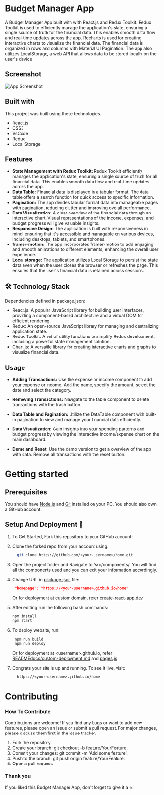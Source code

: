 
# Budget Manager App

A Budget Manager App built with with React.js and Redux Toolkit. Redux Toolkit is used to efficiently manage the application's state, ensuring a single source of truth for the financial data. This enables smooth data flow and real-time updates across the app. Recharts is used for creating interactive charts to visualize the financial data. The financial data is organized in rows and columns with Material UI Pagination. The app also utilizes LocalStorage, a web API that allows data to be stored locally on the user's device



## Screenshot

![App Screenshot](https://stephanieplomp.github.io/static/media/budgetManager.223856d050002f8f1ff2.png)

## Built with

This project was built using these technologies.

- React.js
- CSS3
- VsCode
- Redux
- Local Storage

## Features

- **State Management with Redux Toolkit:** Redux Toolkit efficiently manages the application's state, ensuring a single source of truth for all financial data. This enables smooth data flow and real-time updates across the app.
- **Data Table:** Financial data is displayed in a tabular format. The data table offers a search function for quick access to specific information.
- **Pagination:** The app divides tabular format data into manageable pages with pagination, reducing clutter and improving overall performance.
- **Data Visualization:** A clear overview of the financial data through an interactive chart. Visual representations of the income, expenses, and budget progress will give valuable insights.
- **Responsive Design:** The application is built with responsiveness in mind, ensuring that it's accessible and managable on various devices, including desktops, tablets, and smartphones.
- **framer-motion:** The app incorporates framer-motion to add engaging and smooth animations to different elements, enhancing the overall user experience.
- **Local storage:** The application utilizes Local Storage to persist the state data even when the user closes the browser or refreshes the page. This ensures that the user's financial data is retained across sessions.

## 🛠️ Technology Stack 

Dependencies defined in package.json:

- React.js: A popular JavaScript library for building user interfaces, providing a component-based architecture and a virtual DOM for efficient rendering.
- Redux: An open-source JavaScript library for managing and centralizing application state.
- Redux Toolkit: A set of utility functions to simplify Redux development, including a powerful state management solution.
- Chart.js: A versatile library for creating interactive charts and graphs to visualize financial data.

## Usage

- **Adding Transactions:** Use the expense or income component to add your expense or income. Add the name, specify the amount, select the date and select the category.

- **Removing Transactions:** Navigate to the table component to delete transactions with the trash button. 

- **Data Table and Pagination:** Utilize the DataTable component with built-in pagination to view and manage your financial data efficiently.

- **Data Visualization:** Gain insights into your spending patterns and budget progress by viewing the interactive income/expense chart on the main dashboard.
  
- **Demo and Reset:** Use the demo version to get a overview of the app with data. Remove all transactions with the reset button.
  


# Getting started

## Prerequisites 

You should have [Node.js](https://nodejs.org/en/) and [Git](https://git-scm.com/) installed on your PC. You should also own a GitHub account.


## Setup And Deployment 🔧

1. To Get Started, Fork this repository to your GitHub account:
2. Clone the forked repo from your account using:

   ```bash
     git clone https://github.com/<your-username>/home.git
   ```

3. Open the project folder and Navigate to /src/components/. You will find all the components used and you can edit your information accordingly.

4. Change URL in [package.json](./package.json) file:

   ```json
    "homepage": "https://<your-username>.github.io/home"
   ```

   Or for deployment at custom domain, refer [create-react-app.dev](https://create-react-app.dev/docs/deployment/#step-1-add-homepage-to-packagejson)

5. After editing run the following bash commands:

   ```bash
   npm install
   npm start
   ```

6. To deploy website, run:

   ```bash
    npm run build
    npm run deploy
   ```

   Or for deployment at \<username>.github.io, refer [READMEdocs/custom-deployment.md](./READMEdocs/custom-deployment.md) and [pages.js](./pages.js)

7. Congrats your site is up and running. To see it live, visit:

   ```https
     https://<your-username>.github.io/home
   ```



# Contributing

### How To Contribute 

Contributions are welcome! If you find any bugs or want to add new features, please open an issue or submit a pull request. For major changes, please discuss them first in the issue tracker.

1. Fork the repository.
2. Create your branch: git checkout -b feature/YourFeature.
3. Commit your changes: git commit -m 'Add some feature'.
4. Push to the branch: git push origin feature/YourFeature.
5. Open a pull request.

### Thank you
If you liked this Budget Manager App, don't forget to give it a ⭐.
